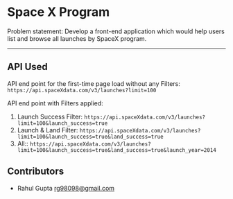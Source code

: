 # Space X Program

Problem statement: Develop a front-end application which would help users list and browse all launches by SpaceX program.

---

## API Used

API end point for the first-time page load without any Filters: `https://api.spaceXdata.com/v3/launches?limit=100`

API end point with Filters applied: 

1. Launch Success Filter: `https://api.spaceXdata.com/v3/launches?limit=100&launch_success=true`
2. Launch & Land Filter: `https://api.spaceXdata.com/v3/launches?limit=100&launch_success=true&land_success=true`
3. All:: `https://api.spaceXdata.com/v3/launches?limit=100&launch_success=true&land_success=true&launch_year=2014`

## Contributors

- Rahul Gupta <rg98098@gmail.com>